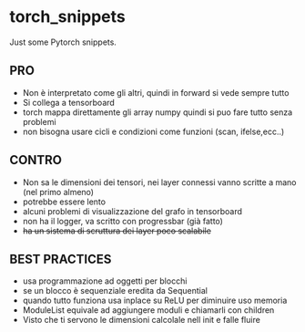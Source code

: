 # torch_snippets

Just some Pytorch snippets.

## PRO
- Non è interpretato come gli altri, quindi in forward si vede sempre tutto
- Si collega a tensorboard
- torch mappa direttamente gli array numpy quindi si puo fare tutto senza problemi
- non bisogna usare cicli e condizioni come funzioni (scan, ifelse,ecc..)

## CONTRO
- Non sa le dimensioni dei tensori, nei layer connessi vanno scritte a mano (nel primo almeno)
- potrebbe essere lento
- alcuni problemi di visualizzazione del grafo in tensorboard
- non ha il logger, va scritto con progressbar (già fatto)
- ~~ha un sistema di scruttura dei layer poco scalabile~~

## BEST PRACTICES
- usa programmazione ad oggetti per blocchi
- se un blocco è sequenziale eredita da Sequential
- quando tutto funziona usa inplace su ReLU per diminuire uso memoria
- ModuleList equivale ad aggiungere moduli e chiamarli con children
- Visto che ti servono le dimensioni calcolale nell init e falle fluire
